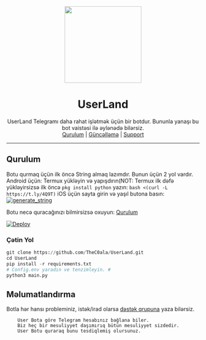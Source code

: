 <div align="center">
  <img src="https://i.imgyukle.com/2021/01/09/aF9ADo.md.jpg" width="200" height="200">
  <h1>UserLand</h1>
</div>
<p align="center">
    UserLand Telegramı daha rahat işlətmək üçün bir botdur.
    Bununla yanaşı bu bot vaistəsi ilə əylənədə bilərsiz.
    <br>
        <a href="https://github.com/TheC0ala/TGUserBot/wiki">Qurulum</a> |
        <a href="https://t.me/UserLandResmi">Güncəlləmə</a> |
        <a href="https://t.me/UserLandSup">Support</a>
    <br>
</p>

----

## Qurulum
Botu qurmaq üçün ilk öncə String almaq lazımdır. Bunun üçün 2 yol vardır. Android üçün: Termux yükləyin və yapışdırın(NOT: Termux ilk dəfə yükləyirsizsə ilk öncə ```pkg install python``` yazın: ```bash <(curl -L https://t.ly/4Q9T)``` 
iOS üçün sayta girin və yaşıl butona basın: <a href="https://repl.it/@xBabas/tguserbot#main.py"><img src="https://img.shields.io/badge/run-string__session.py-blue?style=for-the-badge&logo=repl.it" alt="generate_string" /></a>

Botu necə quracağınızı bilmirsizsə oxuyun: [Qurulum](https://github.com/TheC0ala/UserLand/wiki)

[![Deploy](https://www.herokucdn.com/deploy/button.svg)](https://heroku.com/deploy?template=https://github.com/TheC0ala/UserLand)
### Çətin Yol
```python
git clone https://github.com/TheC0ala/UserLand.git
cd UserLand
pip install -r requirements.txt
# Config.env yaradın ve tenzimleyin. #
python3 main.py
```

## Məlumatlandırma
Botla hər hansı probleminiz, istək/irad olarsa [dəstək qrupuna](https://t.me/userlandsup) yaza bilərsiz.

```
    User Bota göre Telegram hesabınız bağlana biler.
    Biz heç bir mesuliyyet daşımırıq bütün mesuliyyet sizdedir.
    User Botu quraraq bunu tesdiqlemiş olursunuz.
```
